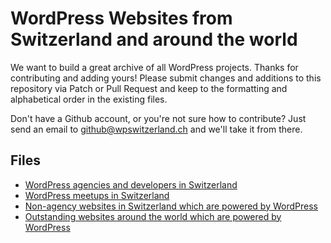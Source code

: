 # WordPress Websites from Switzerland and around the world

We want to build a great archive of all WordPress projects. Thanks for contributing and adding yours! Please submit changes and additions to this repository via Patch or Pull Request and keep to the formatting and alphabetical order in the existing files.

Don't have a Github account, or you're not sure how to contribute? Just send an email to github@wpswitzerland.ch and we'll take it from there.

## Files
* [WordPress agencies and developers in Switzerland](https://github.com/WPSwitzerland/wordpress-websites-switzerland-worldwide/blob/master/wordpress-developers-and-agencies-switzerland.md)
* [WordPress meetups in Switzerland](https://github.com/WPSwitzerland/wordpress-websites-switzerland-worldwide/blob/master/wordpress-meetups-switzerland.md)
* [Non-agency websites in Switzerland which are powered by WordPress](https://github.com/WPSwitzerland/wordpress-websites-switzerland-worldwide/blob/master/wordpress-sites-in-switzerland.md)
* [Outstanding websites around the world which are powered by WordPress](https://github.com/WPSwitzerland/wordpress-websites-switzerland-worldwide/blob/master/wordpress-sites-worldwide.md)
